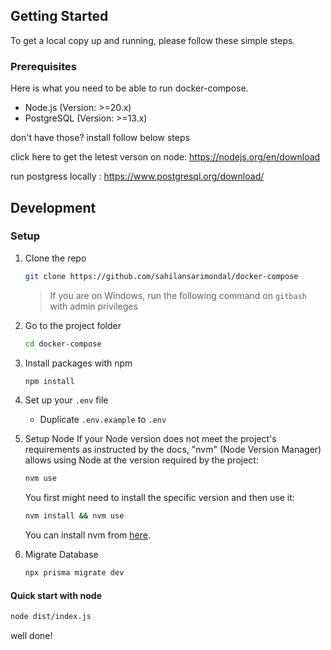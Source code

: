 <!-- GETTING STARTED -->

## Getting Started

To get a local copy up and running, please follow these simple steps.

### Prerequisites

Here is what you need to be able to run docker-compose.

- Node.js (Version: >=20.x)
- PostgreSQL (Version: >=13.x)

don't have those? install follow below steps

click here to get the letest verson on node: https://nodejs.org/en/download

run postgress locally : https://www.postgresql.org/download/

## Development

### Setup

1. Clone the repo

   ```sh
   git clone https://github.com/sahilansarimondal/docker-compose
   ```

   > If you are on Windows, run the following command on `gitbash` with admin privileges

2. Go to the project folder

   ```sh
   cd docker-compose
   ```

3. Install packages with npm

   ```sh
   npm install
   ```
4. Set up your `.env` file

   - Duplicate `.env.example` to `.env`


5. Setup Node
   If your Node version does not meet the project's requirements as instructed by the docs, "nvm" (Node Version Manager) allows using Node at the version required by the project:

   ```sh
   nvm use
   ```

   You first might need to install the specific version and then use it:

   ```sh
   nvm install && nvm use
   ```

   You can install nvm from [here](https://github.com/nvm-sh/nvm).

6. Migrate Database

    ```sh
    npx prisma migrate dev
    ```

#### Quick start with node
```sh
node dist/index.js
```

well done!
